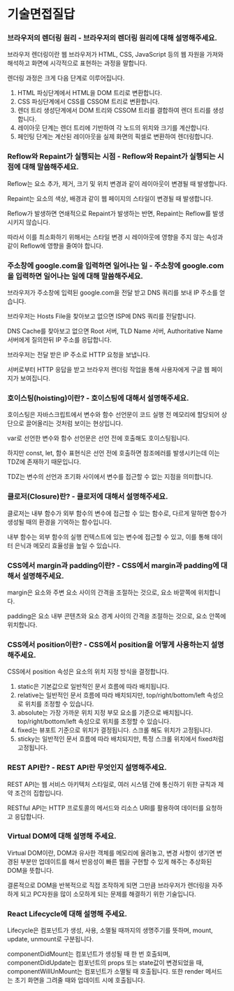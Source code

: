 # 기술면접질답

### 브라우저의 렌더링 원리 - 브라우저의 렌더링 원리에 대해 설명해주세요.
브라우저 렌더링이란 웹 브라우저가 HTML, CSS, JavaScript 등의 웹 자원을 가져와 해석하고 화면에 시각적으로 표현하는 과정을 말합니다.

렌더링 과정은 크게 다음 단계로 이루어집니다.

1. HTML 파싱단계에서 HTML을 DOM 트리로 변환합니다.
2. CSS 파싱단계에서 CSS를 CSSOM 트리로 변환합니다.
3. 렌더 트리 생성단계에서 DOM 트리와 CSSOM 트리를 결합하여 렌더 트리를 생성합니다.
4. 레이아웃 단계는 렌더 트리에 기반하여 각 노드의 위치와 크기를 계산합니다.
5. 페인팅 단계는 계산된 레이아웃을 실제 화면의 픽셀로 변환하여 렌더링합니다.

### Reflow와 Repaint가 실행되는 시점 - Reflow와 Repaint가 실행되는 시점에 대해 말씀해주세요.

Reflow는 요소 추가, 제거, 크기 및 위치 변경과 같이 레이아웃이 변경될 때 발생합니다.

Repaint는 요소의 색상, 배경과 같이 웹 페이지의 스타일이 변경될 때 발생합니다.

Reflow가 발생하면 연쇄적으로 Repaint가 발생하는 반면, Repaint는 Reflow를 발생시키지 않습니다.

따라서 이를 최소화하기 위해서는 스타일 변경 시 레이아웃에 영향을 주지 않는 속성과 같이 Reflow에 영향을 줄여야 합니다.

### 주소창에 google.com을 입력하면 일어나는 일 - 주소창에 google.com을 입력하면 일어나는 일에 대해 말씀해주세요.

브라우저가 주소창에 입력된 google.com을 전달 받고 DNS 쿼리를 보내 IP 주소를 얻습니다.

브라우저는 Hosts File을 찾아보고 없으면 ISP에 DNS 쿼리를 전달합니다.

DNS Cache를 찾아보고 없으면 Root 서버, TLD Name 서버, Authoritative Name 서버에게 질의한뒤 IP 주소를 응답합니다.

브라우저는 전달 받은 IP 주소로 HTTP 요청을 보냅니다.

서버로부터 HTTP 응답을 받고 브라우저 렌더링 작업을 통해 사용자에게 구글 웹 페이지가 보여집니다.


### 호이스팅(hoisting)이란? - 호이스팅에 대해서 설명해주세요.

호이스팅은 자바스크립트에서 변수와 함수 선언문이 코드 실행 전 메모리에 할당되어 상단으로 끌어올리는 것처럼 보이는 현상입니다.

var로 선언한 변수와 함수 선언문은 선언 전에 호출해도 호이스팅됩니다.

하지만 const, let, 함수 표현식은 선언 전에 호출하면 참조에러를 발생시키는데 이는 TDZ에 존재하기 때문입니다.

TDZ는 변수의 선언과 초기화 사이에서 변수를 접근할 수 없는 지점을 의미합니다.

### 클로저(Closure)란? - 클로저에 대해서 설명해주세요.

클로저는 내부 함수가 외부 함수의 변수에 접근할 수 있는 함수로, 다르게 말하면 함수가 생성될 때의 환경을 기억하는 함수입니다.

내부 함수는 외부 함수의 실행 컨텍스트에 있는 변수에 접근할 수 있고, 이를 통해 데이터 은닉과 메모리 효율성을 높일 수 있습니다.

### CSS에서 margin과 padding이란? - CSS에서 margin과 padding에 대해서 설명해주세요.

margin은 요소와 주변 요소 사이의 간격을 조절하는 것으로, 요소 바깥쪽에 위치합니다.

padding은 요소 내부 콘텐츠와 요소 경계 사이의 간격을 조절하는 것으로, 요소 안쪽에 위치합니다.

### CSS에서 position이란? - CSS에서 position을 어떻게 사용하는지 설명해주세요.

CSS에서 position 속성은 요소의 위치 지정 방식을 결정합니다.

1. static은 기본값으로 일반적인 문서 흐름에 따라 배치됩니다.
2. relative는 일반적인 문서 흐름에 따라 배치되지만, top/right/bottom/left 속성으로 위치를 조정할 수 있습니다.
3. absolute는 가장 가까운 위치 지정 부모 요소를 기준으로 배치됩니다. top/right/bottom/left 속성으로 위치를 조정할 수 있습니다.
4. fixed는 뷰포트 기준으로 위치가 결정됩니다. 스크롤 해도 위치가 고정됩니다.
5. sticky는 일반적인 문서 흐름에 따라 배치되지만, 특정 스크롤 위치에서 fixed처럼 고정됩니다.

### REST API란? - REST API란 무엇인지 설명해주세요.

REST API는 웹 서비스 아키텍처 스타일로, 여러 시스템 간에 통신하기 위한 규칙과 제약 조건의 집합입니다.

RESTful API는 HTTP 프로토콜의 메서드와 리소스 URI를 활용하여 데이터를 요청하고 응답합니다.

### Virtual DOM에 대해 설명해 주세요.

Virtual DOM이란, DOM과 유사한 객체를 메모리에 올려놓고, 변경 사항이 생기면 변경된 부분만 업데이트를 해서 반응성이 빠른 웹을 구현할 수 있게 해주는 추상화된 DOM을 뜻합니다.

결론적으로 DOM을 반복적으로 직접 조작하게 되면 그만큼 브라우저가 렌더링을 자주 하게 되고 PC자원을 많이 소모하게 되는 문제를 해결하기 위한 기술입니다.

### React Lifecycle에 대해 설명해 주세요.

Lifecycle은 컴포넌트가 생성, 사용, 소멸될 때까지의 생명주기를 뜻하며, mount, update, unmount로 구분됩니다.

componentDidMount는 컴포넌트가 생성될 때 한 번 호출되며, componentDidUpdate는 컴포넌트의 props 또는 state값이 변경되었을 때, componentWillUnMount는 컴포넌트가 소멸될 때 호출됩니다. 또한 render 메서드는 초기 화면을 그려줄 때와 업데이트 시에 호출됩니다.